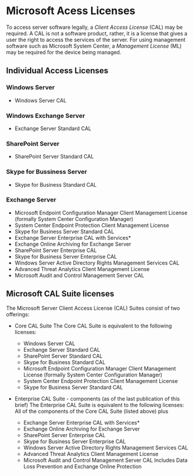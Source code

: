 # Microsoft Acess Licenses
To access server software legally, a *Client Access License* (CAL) may be required. A CAL is not a software product, rather, it is a license that gives a user the right to access the services of the server.
For using management software such as Microsoft System Center, a *Management License* (ML) may be required for the device being managed.

## Individual Access Licenses
### Windows Server
  - Windows Server CAL
### Windows Exchange Server
  - Exchange Server Standard CAL
### SharePoint Server
  - SharePoint Server Standard CAL
### Skype for Bussiness Server
  - Skype for Business Standard CAL
### Exchange Server
  - Microsoft Endpoint Configuration Manager Client Management License (formally System Center Configuration Manager)
  - System Center Endpoint Protection Client Management License
  - Skype for Business Server Standard CAL
  - Exchange Server Enterprise CAL with Services*
  - Exchange Online Archiving for Exchange Server
  - SharePoint Server Enterprise CAL
  - Skype for Business Server Enterprise CAL
  - Windows Server Active Directory Rights Management Services CAL
  - Advanced Threat Analytics Client Management License
  - Microsoft Audit and Control Management Server CAL

## Microsoft CAL Suite licenses
The Microsoft Server Client Access License (CAL) Suites consist of two offerings: 
- Core CAL Suite
The Core CAL Suite is equivalent to the following licenses:
  - Windows Server CAL
  - Exchange Server Standard CAL
  - SharePoint Server Standard CAL
  - Skype for Business Standard CAL
  - Microsoft Endpoint Configuration Manager Client Management License (formally System Center Configuration Manager)
  - System Center Endpoint Protection Client Management License
  - Skype for Business Server Standard CAL

- Enterprise CAL Suite - components (as of the last publication of this brief)
The Enterprise CAL Suite is equivalent to the following licenses:
All of the components of the Core CAL Suite (listed above) plus
  - Exchange Server Enterprise CAL with Services*
  - Exchange Online Archiving for Exchange Server
  - SharePoint Server Enterprise CAL
  - Skype for Business Server Enterprise CAL
  - Windows Server Active Directory Rights Management Services CAL
  - Advanced Threat Analytics Client Management License
  - Microsoft Audit and Control Management Server CAL
Includes Data Loss Prevention and Exchange Online Protection
